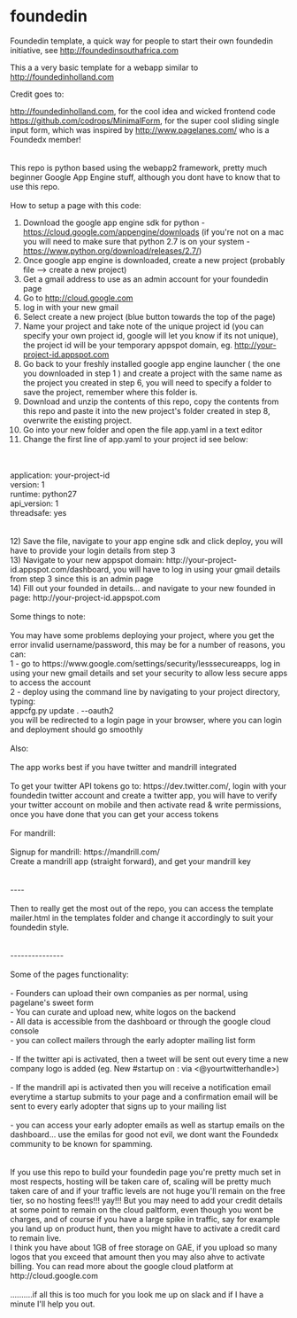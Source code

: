 foundedin
=========

Foundedin template, a quick way for people to start their own foundedin initiative, see http://foundedinsouthafrica.com

This a a very basic template for a webapp similar to http://foundedinholland.com

Credit goes to:

http://foundedinholland.com, for the cool idea and wicked frontend code<br>
https://github.com/codrops/MinimalForm, for the super cool sliding single input form, which was inspired by http://www.pagelanes.com/ who is a Foundedx member!<br>
<br>
<br>
This repo is python based using the webapp2 framework, pretty much beginner Google App Engine stuff, although you dont have to know that to use this repo.
<br>
<br>
How to setup a page with this code:<br>
1) Download the google app engine sdk for python - https://cloud.google.com/appengine/downloads (if you're not on a mac you will need to make sure that python 2.7 is on your system - https://www.python.org/download/releases/2.7/)<br>
2) Once google app engine is downloaded, create a new project (probably file --> create a new project)<br>
3) Get a gmail address to use as an admin account for your foundedin page<br>
4) Go to http://cloud.google.com<br>
5) log in with your new gmail<br>
6) Select create a new project (blue button towards the top of the page)<br>
7) Name your project and take note of the unique project id (you can specify your own project id, google will let you know if its not unique), the project id will be your temporary appspot domain, eg. http://your-project-id.appspot.com<br>
8) Go back to your freshly installed google app engine launcher ( the one you downloaded in step 1 ) and create a project with the same name as the project you created in step 6, you will need to specify a folder to save the project, remember where this folder is.<br>
9) Download and unzip the contents of this repo, copy the contents from this repo and paste it into the new project's folder created in step 8, overwrite the existing project.<br>
10) Go into your new folder and open the file app.yaml in a text editor<br>
11) Change the first line of app.yaml to your project id see below:<br>
<br>
<br>
application: your-project-id<br>
version: 1<br>
runtime: python27<br>
api_version: 1<br>
threadsafe: yes<br>
<br>
<br>
12) Save the file, navigate to your app engine sdk and click deploy, you will have to provide your login details from step 3<br>
13) Navigate to your new appspot domain: http://your-project-id.appspot.com/dashboard, you will have to log in using your gmail details from step 3 since this is an admin page<br>
14) Fill out your founded in details... and navigate to your new founded in page: http://your-project-id.appspot.com<br>
<br>
Some things to note:<br>
<br>
You may have some problems deploying your project, where you get the error invalid username/password, this may be for a number of reasons, you can:<br>
1 - go to https://www.google.com/settings/security/lesssecureapps, log in using your new gmail details and set your security to allow less secure apps to access the account<br>
2 - deploy using the command line by navigating to your project directory, typing:<br>
appcfg.py update . --oauth2<br>
you will be redirected to a login page in your browser, where you can login and deployment should go smoothly<br>
<br>
Also:<br>
<br>
The app works best if you have twitter and mandrill integrated<br>
<br>
To get your twitter API tokens go to: https://dev.twitter.com/, login with your foundedin twitter account and create a twitter app, you will have to verify your twitter account on mobile and then activate read & write permissions, once you have done that you can get your access tokens<br>
<br>
For mandrill:<br>
<br>
Signup for mandrill: https://mandrill.com/<br>
Create a mandrill app (straight forward), and get your mandrill key<br>
<br>
<br>
----<br>
<br>
Then to really get the most out of the repo, you can access the template mailer.html in the templates folder and change it accordingly to suit your foundedin style.<br>
<br>
<br>
---------------<br>
<br>
Some of the pages functionality:<br>
<br>
- Founders can upload their own companies as per normal, using pagelane's sweet form<br>
- You can curate and upload new, white logos on the backend<br>
- All data is accessible from the dashboard or through the google cloud console<br>
- you can collect mailers through the early adopter mailing list form<br>
<br>
- If the twitter api is activated, then a tweet will be sent out every time a new company logo is added (eg. New #startup on <bitly link>: <startup name> via <@yourtwitterhandle>)<br>
<br>
- If the mandrill api is activated then you will receive a notification email everytime a startup submits to your page and a confirmation email will be sent to every early adopter that signs up to your mailing list<br>
<br>
- you can access your early adopter emails as well as startup emails on the dashboard... use the emilas for good not evil, we dont want the Foundedx community to be known for spamming.<br>
<br>
<br>
If you use this repo to build your foundedin page you're pretty much set in most respects, hosting will be taken care of, scaling will be pretty much taken care of and if your traffic levels are not huge you'll remain on the free tier, so no hosting fees!!! yay!!! But you may need to add your credit details at some point to remain on the cloud paltform, even though you wont be charges, and of course if you have a large spike in traffic, say for example you land up on product hunt, then you might have to activate a credit card to remain live.<br>
I think you have about 1GB of free storage on GAE, if you upload so many logos that you exceed that amount then you may also ahve to activate billing.
You can read more about the google cloud platform at http://cloud.google.com
<br>
<br>
..........if all this is too much for you look me up on slack and if I have a minute I'll help you out.




